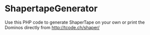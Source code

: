 # ShapertapeGenerator
Use this PHP code to generate ShaperTape on your own or print the Dominos directly from http://tcode.ch/shaper/
